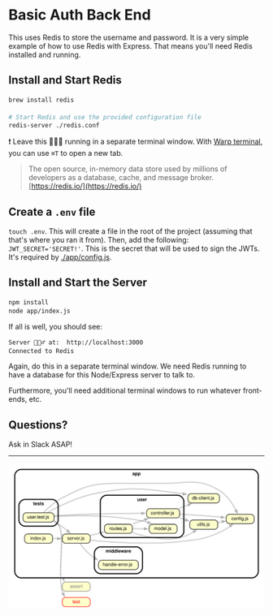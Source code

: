 # Basic Auth Back End

This uses Redis to store the username and password. It is a very simple example of how to use Redis with Express. That means you'll need Redis installed and running.

## Install and Start Redis

```bash
brew install redis

# Start Redis and use the provided configuration file
redis-server ./redis.conf
```

❗ Leave this 🏃🏾‍♂️ running in a separate terminal window. With [Warp terminal](https://www.warp.dev/), you can use `⌘T` to open a new tab.

> The open source, in-memory data store used by millions of developers as a database, cache, and message broker.
> [https://redis.io/](https://redis.io/)

## Create a `.env` file

`touch .env`. This will create a file in the root of the project (assuming that that's where you ran it from). Then, add the following: `JWT_SECRET='SECRET!'`. This is the secret that will be used to sign the JWTs. It's required by [./app/config.js](./app/config.js).

## Install and Start the Server

```bash
npm install
node app/index.js
```

If all is well, you should see:

```bash
Server 🏃🏾‍♂️ at:  http://localhost:3000
Connected to Redis
```

Again, do this in a separate terminal window. We need Redis running to have a database for this Node/Express server to talk to.

Furthermore, you'll need additional terminal windows to run whatever front-ends, etc.

## Questions?

Ask in Slack ASAP!

---

![Dependency Graph](./dependency-graph.svg)
